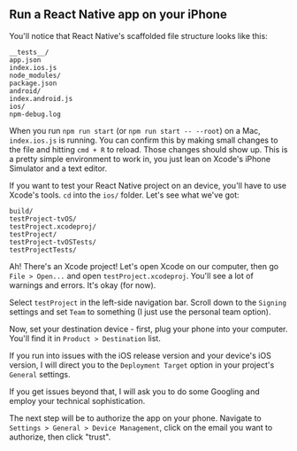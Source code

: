 ## Run a React Native app on your iPhone

You'll notice that React Native's scaffolded file structure looks like this:

```
__tests__/  
app.json          
index.ios.js  
node_modules/  
package.json
android/    
index.android.js  
ios/      
npm-debug.log
```

When you run `npm run start` (or `npm run start -- --root`) on a Mac, `index.ios.js` is running. You can confirm this by making small changes to the file and hitting `cmd + R` to reload. Those changes should show up. This is a pretty simple environment to work in, you just lean on Xcode's iPhone Simulator and a text editor. 

If you want to test your React Native project on an device, you'll have to use Xcode's tools. `cd` into the `ios/` folder. Let's see what we've got:

```
build/       
testProject-tvOS/       
testProject.xcodeproj/
testProject/  
testProject-tvOSTests/  
testProjectTests/
```

Ah! There's an Xcode project! Let's open Xcode on our computer, then go `File > Open...` and open `testProject.xcodeproj`. You'll see a lot of warnings and errors. It's okay (for now). 

Select `testProject` in the left-side navigation bar. Scroll down to the `Signing` settings and set `Team` to something (I just use the personal team option).

Now, set your destination device - first, plug your phone into your computer. You'll find it in `Product > Destination` list.

If you run into issues with the iOS release version and your device's iOS version, I will direct you to the `Deployment Target` option in your project's `General` settings. 

If you get issues beyond that, I will ask you to do some Googling and employ your technical sophistication.

The next step will be to authorize the app on your phone. Navigate to `Settings > General > Device Management`, click on the email you want to authorize, then click "trust". 





